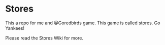 # Stores
This a repo for me and @Goredbirds game. This game is called stores. Go Yankees!

Please read the Stores Wiki for more.
